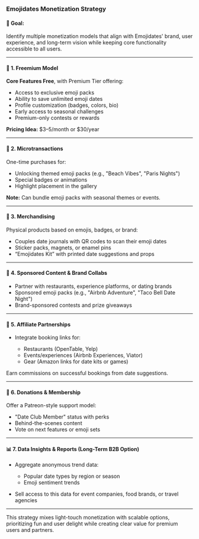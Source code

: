 ### Emojidates Monetization Strategy

#### 🎯 Goal:

Identify multiple monetization models that align with Emojidates' brand, user experience, and long-term vision while keeping core functionality accessible to all users.

---

#### 💎 1. Freemium Model

**Core Features Free**, with Premium Tier offering:

* Access to exclusive emoji packs
* Ability to save unlimited emoji dates
* Profile customization (badges, colors, bio)
* Early access to seasonal challenges
* Premium-only contests or rewards

**Pricing Idea:** \$3–5/month or \$30/year

---

#### 🎁 2. Microtransactions

One-time purchases for:

* Unlocking themed emoji packs (e.g., "Beach Vibes", "Paris Nights")
* Special badges or animations
* Highlight placement in the gallery

**Note:** Can bundle emoji packs with seasonal themes or events.

---

#### 👕 3. Merchandising

Physical products based on emojis, badges, or brand:

* Couples date journals with QR codes to scan their emoji dates
* Sticker packs, magnets, or enamel pins
* “Emojidates Kit” with printed date suggestions and props

---

#### 📢 4. Sponsored Content & Brand Collabs

* Partner with restaurants, experience platforms, or dating brands
* Sponsored emoji packs (e.g., "Airbnb Adventure", "Taco Bell Date Night")
* Brand-sponsored contests and prize giveaways

---

#### 💌 5. Affiliate Partnerships

* Integrate booking links for:

  * Restaurants (OpenTable, Yelp)
  * Events/experiences (Airbnb Experiences, Viator)
  * Gear (Amazon links for date kits or games)

Earn commissions on successful bookings from date suggestions.

---

#### 🎯 6. Donations & Membership

Offer a Patreon-style support model:

* "Date Club Member" status with perks
* Behind-the-scenes content
* Vote on next features or emoji sets

---

#### 📊 7. Data Insights & Reports (Long-Term B2B Option)

* Aggregate anonymous trend data:

  * Popular date types by region or season
  * Emoji sentiment trends
* Sell access to this data for event companies, food brands, or travel agencies

---

This strategy mixes light-touch monetization with scalable options, prioritizing fun and user delight while creating clear value for premium users and partners.
